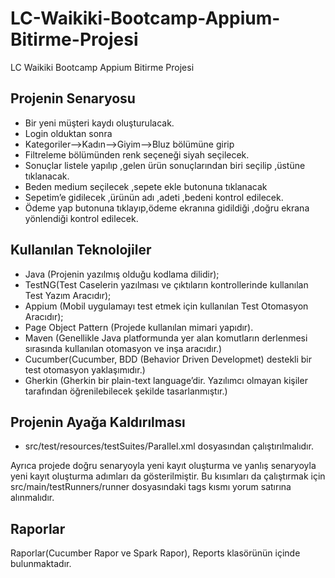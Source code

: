 # LC-Waikiki-Bootcamp-Appium-Bitirme-Projesi
LC Waikiki Bootcamp Appium Bitirme Projesi

 
## Projenin Senaryosu

- Bir yeni müşteri kaydı oluşturulacak.
- Login olduktan sonra
- Kategoriler-->Kadın-->Giyim-->Bluz bölümüne girip
- Filtreleme bölümünden renk seçeneği siyah seçilecek.
- Sonuçlar listele yapılıp ,gelen ürün sonuçlarından biri seçilip ,üstüne tıklanacak.
- Beden medium seçilecek ,sepete ekle butonuna tıklanacak
- Sepetim’e gidilecek ,ürünün adı ,adeti ,bedeni kontrol edilecek.
- Ödeme yap butonuna tıklayıp,ödeme ekranına gidildiği ,doğru ekrana yönlendiği kontrol edilecek.

## Kullanılan Teknolojiler

- Java (Projenin yazılmış olduğu kodlama dilidir);
- TestNG(Test Caselerin yazılması ve çıktıların kontrollerinde kullanılan Test Yazım Aracıdır);
- Appium (Mobil uygulamayı test etmek için kullanılan Test Otomasyon Aracıdır);
- Page Object Pattern (Projede kullanılan mimari yapıdır).
- Maven (Genellikle Java platformunda yer alan komutların derlenmesi sırasında kullanılan otomasyon ve inşa aracıdır.)
- Cucumber(Cucumber, BDD (Behavior Driven Developmet) destekli bir test otomasyon yaklaşımıdır.)
- Gherkin (Gherkin bir plain-text language’dir. Yazılımcı olmayan kişiler tarafından öğrenilebilecek şekilde tasarlanmıştır.)


## Projenin Ayağa Kaldırılması
- src/test/resources/testSuites/Parallel.xml dosyasından çalıştırılmalıdır.

Ayrıca projede doğru senaryoyla yeni kayıt oluşturma ve yanlış senaryoyla yeni kayıt oluşturma adımları da gösterilmiştir. Bu kısımları da çalıştırmak için src/main/testRunners/runner dosyasındaki tags kısmı yorum satırına alınmalıdır.


## Raporlar
Raporlar(Cucumber Rapor ve Spark Rapor), Reports klasörünün içinde bulunmaktadır. 
